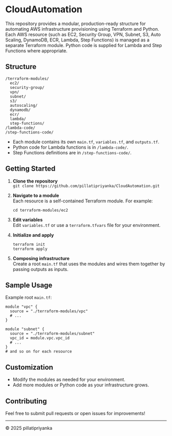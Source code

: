 # CloudAutomation

This repository provides a modular, production-ready structure for automating AWS infrastructure provisioning using Terraform and Python. Each AWS resource (such as EC2, Security Group, VPN, Subnet, S3, Auto Scaling, DynamoDB, ECR, Lambda, Step Functions) is managed as a separate Terraform module. Python code is supplied for Lambda and Step Functions where appropriate.

## Structure

```
/terraform-modules/
  ec2/
  security-group/
  vpn/
  subnet/
  s3/
  autoscaling/
  dynamodb/
  ecr/
  lambda/
  step-functions/
/lambda-code/
/step-functions-code/
```

- Each module contains its own `main.tf`, `variables.tf`, and `outputs.tf`.
- Python code for Lambda functions is in `/lambda-code/`.
- Step Functions definitions are in `/step-functions-code/`.

## Getting Started

1. **Clone the repository**  
   `git clone https://github.com/pillatipriyanka/CloudAutomation.git`

2. **Navigate to a module**  
   Each resource is a self-contained Terraform module. For example:
   ```
   cd terraform-modules/ec2
   ```

3. **Edit variables**  
   Edit `variables.tf` or use a `terraform.tfvars` file for your environment.

4. **Initialize and apply**  
   ```
   terraform init
   terraform apply
   ```

5. **Composing infrastructure**  
   Create a root `main.tf` that uses the modules and wires them together by passing outputs as inputs.

## Sample Usage

Example root `main.tf`:
```hcl
module "vpc" {
  source = "./terraform-modules/vpc"
  # ...
}

module "subnet" {
  source = "./terraform-modules/subnet"
  vpc_id = module.vpc.vpc_id
  # ...
}
# and so on for each resource
```

## Customization

- Modify the modules as needed for your environment.
- Add more modules or Python code as your infrastructure grows.

## Contributing

Feel free to submit pull requests or open issues for improvements!

---

© 2025 pillatipriyanka
